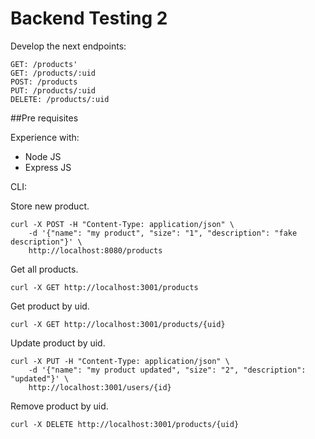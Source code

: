 # Backend Testing 2

Develop the next endpoints:

```
GET: /products'
GET: /products/:uid
POST: /products
PUT: /products/:uid
DELETE: /products/:uid
```

##Pre requisites

Experience with:

- Node JS
- Express JS

CLI:

Store new product.

```
curl -X POST -H "Content-Type: application/json" \
    -d '{"name": "my product", "size": "1", "description": "fake description"}' \
    http://localhost:8080/products
```

Get all products.

```
curl -X GET http://localhost:3001/products
```

Get product by uid.

```
curl -X GET http://localhost:3001/products/{uid}
```

Update product by uid.

```
curl -X PUT -H "Content-Type: application/json" \
    -d '{"name": "my product updated", "size": "2", "description": "updated"}' \
    http://localhost:3001/users/{id}
```

Remove product by uid.

```
curl -X DELETE http://localhost:3001/products/{uid}
```
